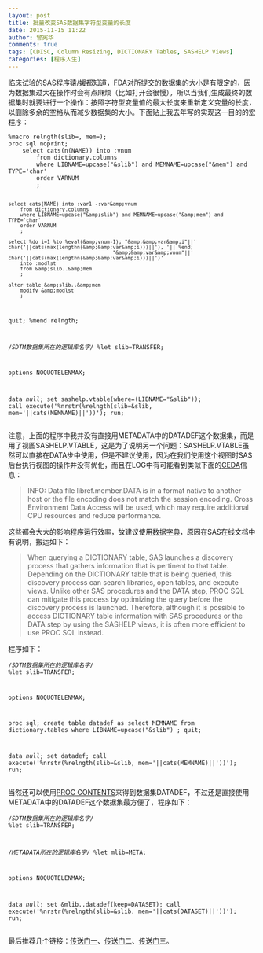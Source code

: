 ```yaml
---
layout: post
title: 批量改变SAS数据集字符型变量的长度
date: 2015-11-15 11:22
author: 曾宪华
comments: true
tags: [CDISC, Column Resizing, DICTIONARY Tables, SASHELP Views]
categories: [程序人生]
---
```

<p>临床试验的SAS程序猿/媛都知道，<span style="text-decoration: none;"><a href="http://www.fda.gov/downloads/ForIndustry/DataStandards/StudyDataStandards/UCM312964.pdf" target="_blank">FDA</a></span>对所提交的数据集的大小是有限定的，因为数据集过大在操作时会有点麻烦（比如打开会很慢），所以当我们生成最终的数据集时就要进行一个操作：按照字符型变量值的最大长度来重新定义变量的长度，以删除多余的空格从而减少数据集的大小。下面贴上我去年写的实现这一目的的宏程序：</p><pre><code>%macro relngth(slib=, mem=);
proc sql noprint;
    select cats(n(NAME)) into :vnum
        from dictionary.columns
        where LIBNAME=upcase("&amp;slib") and MEMNAME=upcase("&amp;mem") and  TYPE='char'
        order VARNUM
        ;

    select cats(NAME) into :var1 -:var&amp;vnum
        from dictionary.columns
        where LIBNAME=upcase("&amp;slib") and MEMNAME=upcase("&amp;mem") and  TYPE='char'
        order VARNUM
        ;

    select %do i=1 %to %eval(&amp;vnum-1); "&amp;&amp;var&amp;i"||' char('||cats(max(lengthn(&amp;&amp;var&amp;i)))||'), '|| %end;
                                       "&amp;&amp;var&amp;vnum"||' char('||cats(max(lengthn(&amp;&amp;var&amp;i)))||')'
        into :modlst
        from &amp;slib..&amp;mem
        ;

    alter table &amp;slib..&amp;mem
        modify &amp;modlst
        ;
quit;
%mend relngth;

/*SDTM数据集所在的逻辑库名字*/
%let slib=TRANSFER;

options NOQUOTELENMAX;

data _null_;
    set sashelp.vtable(where=(LIBNAME="&amp;slib"));
    call execute('%nrstr(%relngth(slib=&amp;slib, mem='||cats(MEMNAME)||'))');
run;
</code></pre><p>注意，上面的程序中我并没有直接用METADATA中的DATADEF这个数据集，而是用了视图SASHELP.VTABLE，这是为了说明另一个问题：SASHELP.VTABLE虽然可以直接在DATA步中使用，但是不建议使用，因为在我们使用这个视图时SAS后台执行视图的操作并没有优化，而且在LOG中有可能看到类似下面的<span style="text-decoration: none;"><a href="http://support.sas.com/kb/15/379.html" target="_blank">CEDA</a></span>信息：</p><blockquote><p>INFO: Data file libref.member.DATA is in a format native to another host or the file encoding does not match the session encoding. Cross Environment Data Access will be used, which may require additional CPU resources and reduce performance.</p></blockquote><p>这些都会大大的影响程序运行效率，故建议使用<span style="text-decoration: none;"><a href="http://support.sas.com/documentation/cdl/en/sqlproc/62086/HTML/default/viewer.htm#a001385596.htm" target="_blank">数据字典</a></span>，原因在SAS在线文档中有说明，搬运如下：</p><blockquote><p>When querying a DICTIONARY table, SAS launches a discovery process that gathers information that is pertinent to that table. Depending on the DICTIONARY table that is being queried, this discovery process can search libraries, open tables, and execute views. Unlike other SAS procedures and the DATA step, PROC SQL can mitigate this process by optimizing the query before the discovery process is launched. Therefore, although it is possible to access DICTIONARY table information with SAS procedures or the DATA step by using the SASHELP views, it is often more efficient to use PROC SQL instead.</p></blockquote><p>程序如下：</p><pre><code>/*SDTM数据集所在的逻辑库名字*/
%let slib=TRANSFER;

options NOQUOTELENMAX;

proc sql;
    create table datadef as
        select MEMNAME
        from dictionary.tables
        where LIBNAME=upcase("&amp;slib")
        ;
quit;

data _null_;
    set datadef;
    call execute('%nrstr(%relngth(slib=&amp;slib, mem='||cats(MEMNAME)||'))');
run;
</code></pre><p>当然还可以使用<span style="text-decoration: none;"><a href="http://support.sas.com/documentation/cdl/en/proc/61895/HTML/default/viewer.htm#a000085768.htm" target="_blank">PROC CONTENTS</a></span>来得到数据集DATADEF，不过还是直接使用METADATA中的DATADEF这个数据集最方便了，程序如下：</p><pre><code>/*SDTM数据集所在的逻辑库名字*/
%let slib=TRANSFER;

/*METADATA所在的逻辑库名字*/
%let mlib=META;

options NOQUOTELENMAX;

data _null_;
    set &amp;mlib..datadef(keep=DATASET);
    call execute('%nrstr(%relngth(slib=&amp;slib, mem='||cats(DATASET)||'))');
run;
</code></pre><p>最后推荐几个链接：<span style="text-decoration: none;"><a href="http://www.fda.gov/BiologicsBloodVaccines/DevelopmentApprovalProcess/ucm209137.htm" target="_blank">传送门一</a></span>、<span style="text-decoration: none;"><a href="http://www.fda.gov/downloads/Drugs/DevelopmentApprovalProcess/FormsSubmissionRequirements/ElectronicSubmissions/UCM254113.pdf" target="_blank">传送门二</a></span>、<span style="text-decoration: none;"><a href="http://www.phusewiki.org/wiki/index.php?title=Data_Sizing_Best_Practices_Recommendation" target="_blank">传送门三</a></span>。</p>